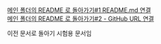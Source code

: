 [메인 폴더의 README 로 돌아가기#1 README.md 연결](../README.md) <br>
[메인 폴더의 README 로 돌아가기#2 - GitHub URL 연결](https://github.com/boolsee/git_it_write_test/)

이전 문서로 돌아기 시험용 문서임
